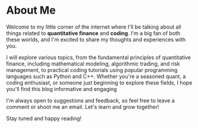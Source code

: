 # About Me

Welcome to my little corner of the internet where I'll be talking about all things related to **quantitative finance** and **coding**. I'm a big fan of both these worlds, and I'm excited to share my thoughts and experiences with you.

I will explore various topics, from the fundamental principles of quantitative finance, including mathematical modeling, algorithmic trading, and risk management, to practical coding tutorials using popular programming languages such as Python and C++. Whether you're a seasoned quant, a coding enthusiast, or someone just beginning to explore these fields, I hope you'll find this blog informative and engaging

I'm always open to suggestions and feedback, so feel free to leave a comment or shoot me an email. Let's learn and grow together!

Stay tuned and happy reading!
